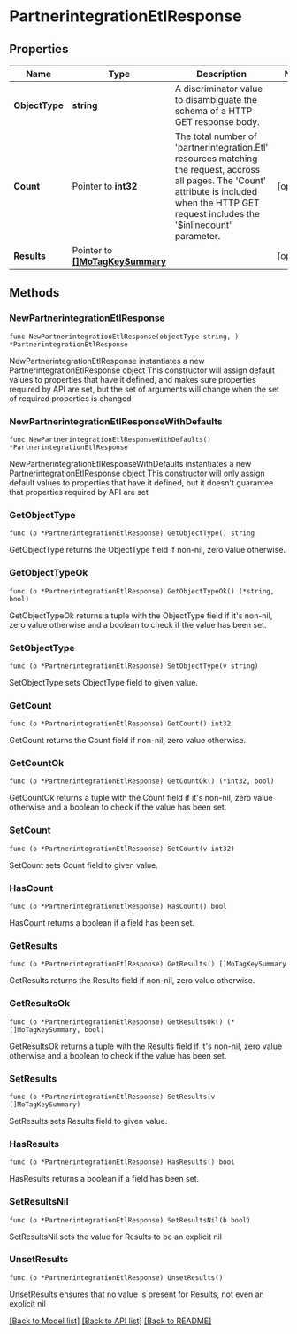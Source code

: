# PartnerintegrationEtlResponse

## Properties

Name | Type | Description | Notes
------------ | ------------- | ------------- | -------------
**ObjectType** | **string** | A discriminator value to disambiguate the schema of a HTTP GET response body. | 
**Count** | Pointer to **int32** | The total number of &#39;partnerintegration.Etl&#39; resources matching the request, accross all pages. The &#39;Count&#39; attribute is included when the HTTP GET request includes the &#39;$inlinecount&#39; parameter. | [optional] 
**Results** | Pointer to [**[]MoTagKeySummary**](MoTagKeySummary.md) |  | [optional] 

## Methods

### NewPartnerintegrationEtlResponse

`func NewPartnerintegrationEtlResponse(objectType string, ) *PartnerintegrationEtlResponse`

NewPartnerintegrationEtlResponse instantiates a new PartnerintegrationEtlResponse object
This constructor will assign default values to properties that have it defined,
and makes sure properties required by API are set, but the set of arguments
will change when the set of required properties is changed

### NewPartnerintegrationEtlResponseWithDefaults

`func NewPartnerintegrationEtlResponseWithDefaults() *PartnerintegrationEtlResponse`

NewPartnerintegrationEtlResponseWithDefaults instantiates a new PartnerintegrationEtlResponse object
This constructor will only assign default values to properties that have it defined,
but it doesn't guarantee that properties required by API are set

### GetObjectType

`func (o *PartnerintegrationEtlResponse) GetObjectType() string`

GetObjectType returns the ObjectType field if non-nil, zero value otherwise.

### GetObjectTypeOk

`func (o *PartnerintegrationEtlResponse) GetObjectTypeOk() (*string, bool)`

GetObjectTypeOk returns a tuple with the ObjectType field if it's non-nil, zero value otherwise
and a boolean to check if the value has been set.

### SetObjectType

`func (o *PartnerintegrationEtlResponse) SetObjectType(v string)`

SetObjectType sets ObjectType field to given value.


### GetCount

`func (o *PartnerintegrationEtlResponse) GetCount() int32`

GetCount returns the Count field if non-nil, zero value otherwise.

### GetCountOk

`func (o *PartnerintegrationEtlResponse) GetCountOk() (*int32, bool)`

GetCountOk returns a tuple with the Count field if it's non-nil, zero value otherwise
and a boolean to check if the value has been set.

### SetCount

`func (o *PartnerintegrationEtlResponse) SetCount(v int32)`

SetCount sets Count field to given value.

### HasCount

`func (o *PartnerintegrationEtlResponse) HasCount() bool`

HasCount returns a boolean if a field has been set.

### GetResults

`func (o *PartnerintegrationEtlResponse) GetResults() []MoTagKeySummary`

GetResults returns the Results field if non-nil, zero value otherwise.

### GetResultsOk

`func (o *PartnerintegrationEtlResponse) GetResultsOk() (*[]MoTagKeySummary, bool)`

GetResultsOk returns a tuple with the Results field if it's non-nil, zero value otherwise
and a boolean to check if the value has been set.

### SetResults

`func (o *PartnerintegrationEtlResponse) SetResults(v []MoTagKeySummary)`

SetResults sets Results field to given value.

### HasResults

`func (o *PartnerintegrationEtlResponse) HasResults() bool`

HasResults returns a boolean if a field has been set.

### SetResultsNil

`func (o *PartnerintegrationEtlResponse) SetResultsNil(b bool)`

 SetResultsNil sets the value for Results to be an explicit nil

### UnsetResults
`func (o *PartnerintegrationEtlResponse) UnsetResults()`

UnsetResults ensures that no value is present for Results, not even an explicit nil

[[Back to Model list]](../README.md#documentation-for-models) [[Back to API list]](../README.md#documentation-for-api-endpoints) [[Back to README]](../README.md)



